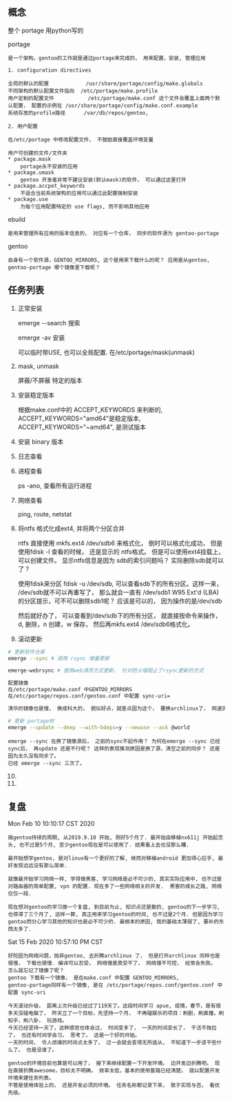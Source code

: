 
## 概念

整个 portage 用python写的

portage

	是一个架构，gentoo的工作就是通过portage来完成的， 用来配置，安装, 管理应用

	1. configuration directives

	全局的默认的配置			/usr/share/portage/config/make.globals
	不同架构的默认配置文件指向  /etc/portage/make.profile
	用户定制的配置文件			/etc/portage/make.conf 这个文件会覆盖上面两个默认配置， 配置的示例在 /usr/share/portage/config/make.conf.example
	系统存放的profile路径		/var/db/repos/gentoo, 

	2. 用户配置 

	在/etc/portage 中修改配置文件， 不鼓励直接覆盖环境变量

	用户可创建的文件/文件夹
	* package.mask
		portage永不安装的应用
	* package.umask
		gentoo 开发者非常不建议安装(默认mask)的软件， 可以通过这里打开
	* package.accpet_keywords
		不适合当前系统架构的应用可以通过此配置强制安装
	* package.use 
		为每个应用配置特定的 use flags, 而不影响其他应用

ebuild

	是用来管理所有应用的版本信息的， 对应有一个仓库， 同步的软件源为 gentoo-portage

gentoo
	
	自身有一个软件源，GENTOO_MIRRORS, 这个是用来下载什么的呢？ 应用是从gentoo, gentoo-portage 哪个镜像里下载呢？ 

## 任务列表

1. 正常安装

	emerge --search 搜索

	emerge -av 安装

	可以临时带USE, 也可以全局配置. 在/etc/portage/mask(unmask)

2. mask, unmask

	屏蔽/不屏蔽 特定的版本

3. 安装稳定版本

	根据make.conf中的 ACCEPT_KEYWORDS 来判断的, ACCEPT_KEYWORDS="amd64"是稳定版本, ACCEPT_KEYWORDS="~amd64", 是测试版本

4. 安装 binary 版本

5. 日志查看

6. 进程查看

	ps -ano, 查看所有运行进程

7. 网络查看
	
	ping, route, netstat

8. 将ntfs 格式化成ext4, 并将两个分区合并

	ntfs 直接使用 mkfs.ext4 /dev/sdb6 来格式化， 倒时可以格式化成功， 但是使用fdisk -l 查看的时候， 还是显示的 ntfs格式。 但是可以使用ext4挂载上， 可以创建文件。 
	显示ntfs信息是因为 sdb的索引问题吗？ 实际删除sdb就可以了？ 

	使用fdisk来分区
	fdisk -u /dev/sdb, 可以查看sdb下的所有分区。这样一来， /dev/sdb就不可以再重写了， 那么就会一直有 /dev/sdb1 W95 Ext'd (LBA) 的分区提示，可不可以删除sdb1呢？ 应该是可以的， 因为操作的是/dev/sdb

	然后就好办了， 可以查看到/dev/sdb下的所有分区， 就直接按命令来操作， d, 删除，n 创建，w 保存， 然后再mkfs.ext4 /dev/sdb6格式化。 

9. 滚动更新

```sh
# 更新软件仓库
emerge --sync # 调用 rsync 增量更新

emerge-webrsync # 使用web请求方式更新， 针对防火墙阻止了rsync更新的方式

配置镜像
在/etc/portage/make.conf 中GENTOO_MIRRORS
在/etc/portage/repos.conf/gentoo.conf 中配置 sync-uri=

清华的镜像也是慢， 换成科大的， 貌似好点，就差点因为这个， 要换archlinux了， 网速实现太慢， 没法玩。 

# 更新 portage树
emerge --update --deep --with-bdeps=y --newuse --ask @world

```
	emerge --sync 在换了镜像源后， 之前的sync不起作用？ 为何在emerge --sync 已经sync后， 再update 还是不行呢？ 这样的表现推测原因是换了源，清空之前的同步？ 还是因为太久没有同步了。 
	已经 emerge --sync 三次了。 

10.
 
11. 

## 复盘

Mon Feb 10 10:10:17 CST 2020

	搞gentoo持续的周期, 从2019.9.10 开始, 刚好5个月了. 最开始由移植nx611j 开始起念头, 也不过是5个月, 至少gentoo现在是可以使用了. 结果看上去也没那么糟.

	最开始想学gentoo, 是对linux有一个更好的了解, 继而对移植android 更加得心应手, 最好发现远远没有那么简单. 

	就像最开始学习网络一样, 学得做黑客, 学习网络是必不可少的, 其实实际应用中, 也不过是对路由器的简单配置, vpn 的配置. 现在多了一些网络相关的开发.  黑客的成长之路, 网络仅仅一段. 

	现在想对gentoo的学习做一个复盘, 到目前为止, 知识点还是散的, gentoo的下一步学习, 也停滞了三个月了, 这样一算, 真正用来学习gentoo的时间, 也不过是2个月. 但是因为学习gentoo而分心学习其他的知识也是必不可少的. 最根本的原因, 我的基础太薄弱了, 要补的东西太多了. 

Sat 15 Feb 2020 10:57:10 PM CST

	好险因为网络问题，抛弃gentoo, 去折腾archlinux 了， 但是打开archlinux 同样也是很慢， 下载也很慢. 编译可以忍受， 网络慢是真受不了， 网络慢不可控， 经常会失败。 
	怎么就忘记了镜像了呢？
	gentoo 下载有一个镜像， 是在make.conf 中配置 GENTOO_MIRRORS, 
	gentoo-portage同样有一个镜像, 是在 /etc/portage/repos.conf/gentoo.conf 中配置 sync-uri

	今天滚动升级， 距离上次升级已经过了119天了。这段时间学习 apue, 疫情，春节，是有很多天没碰电脑了， 昨天立了一个目标，先坚持一个月， 不再碰娱乐的项目：刷剧，刷直播，刷知乎，刷八卦， 玩游戏。
	今天已经坚持一天了，这种感觉也体会过， 时间变多了， 一天的时间变长了， 干活不拖拉了， 也还有时间学会习， 思考了。 这是一个好的开始。 
	一天的时间， 令人烦燥的时间点太多了， 过一会就会变得无所适从， 不知道下一步该干些什么了。 也是没谁了。 

	gentoo的环境目前也算是可以用了， 接下来继续配置一下开发环境。 边开发边折腾吧。 现在直接折腾awesome，目标太不明确， 效率太低，基本的使用套路已经清楚。 就以配置开发环境来建任务列表。 
	不管是使用体验上的， 还是开发必须的环境。 任务名称都记录下来， 致于实现与否， 看优先级。 



